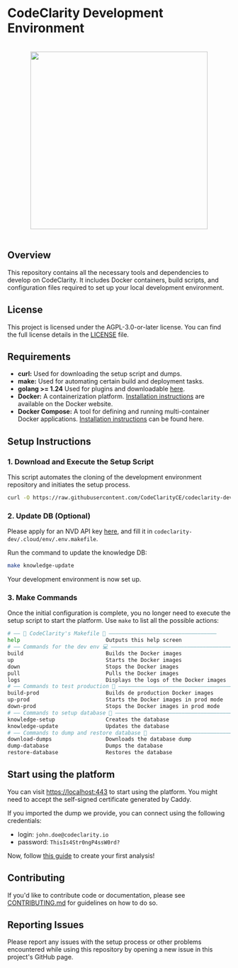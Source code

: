 # CodeClarity Development Environment

<br>

<div align="center">
    <img src="https://user-images.githubusercontent.com/124595411/235138790-d86cc2b8-e3ef-43eb-846c-38055748c9db.svg" width="400px" />
</div>

<br>

## Overview

This repository contains all the necessary tools and dependencies to develop on CodeClarity. It includes Docker containers, build scripts, and configuration files required to set up your local development environment.

## License

This project is licensed under the AGPL-3.0-or-later license.  You can find the full license details in the [LICENSE](./LICENSE) file.

## Requirements

*   **curl:** Used for downloading the setup script and dumps.
*   **make:** Used for automating certain build and deployment tasks.
*   **golang >= 1.24** Used for plugins and downloadable [here](https://go.dev/dl/).
*   **Docker:**  A containerization platform.  [Installation instructions](https://docs.docker.com/engine/install/) are available on the Docker website.
*   **Docker Compose:** A tool for defining and running multi-container Docker applications. [Installation instructions](https://www.digitalocean.com/community/tutorials/how-to-install-and-use-docker-compose-on-ubuntu-20-04) can be found here.

## Setup Instructions

### 1. Download and Execute the Setup Script

This script automates the cloning of the development environment repository and initiates the setup process.
```bash
curl -O https://raw.githubusercontent.com/CodeClarityCE/codeclarity-dev/main/setup.sh && sh setup.sh
```

### 2. Update DB (Optional)

Please apply for an NVD API key [here](https://nvd.nist.gov/developers/request-an-api-key), and fill it in `codeclarity-dev/.cloud/env/.env.makefile`.

Run the command to update the knowledge DB:

```bash
make knowledge-update
```

Your development environment is now set up.

### 3. Make Commands
Once the initial configuration is complete, you no longer need to execute the setup script to start the platform. 
Use ```make``` to list all the possible actions:

```bash
# —— 🦉 CodeClarity's Makefile 🦉 —————————————————————————————————— 
help                           Outputs this help screen
# —— Commands for the dev env 💻 ——————————————————————————————————————————————————————————————— 
build                          Builds the Docker images
up                             Starts the Docker images
down                           Stops the Docker images
pull                           Pulls the Docker images
logs                           Displays the logs of the Docker images
# —— Commands to test production 🎯 ——————————————————————————————————————————————————————————————— 
build-prod                     Builds de production Docker images
up-prod                        Starts the Docker images in prod mode
down-prod                      Stops the Docker images in prod mode
# —— Commands to setup database 💾 ——————————————————————————————————————————————————————————————— 
knowledge-setup                Creates the database
knowledge-update               Updates the database
# —— Commands to dump and restore database 💾 ——————————————————————————————————————————————————————————————— 
download-dumps                 Downloads the database dump
dump-database                  Dumps the database
restore-database               Restores the database
```

## Start using the platform

You can visit [https://localhost:443](https://localhost:443) to start using the platform. You might need to accept the self-signed certificate generated by Caddy.

If you imported the dump we provide, you can connect using the following credentials:

- login: `john.doe@codeclarity.io`
- password: `ThisIs4Str0ngP4ssW0rd?`

Now, follow [this guide](https://www.codeclarity.io/docs/createanalysis) to create your first analysis!

## Contributing

If you'd like to contribute code or documentation, please see [CONTRIBUTING.md](./CONTRIBUTING.md) for guidelines on how to do so.

## Reporting Issues

Please report any issues with the setup process or other problems encountered while using this repository by opening a new issue in this project's GitHub page.

